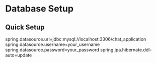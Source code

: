 # Database Setup

## Quick Setup
spring.datasource.url=jdbc:mysql://localhost:3306/chat_application
spring.datasource.username=your_username
spring.datasource.password=your_password
spring.jpa.hibernate.ddl-auto=update